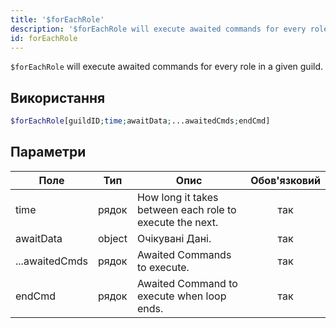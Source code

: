 ```yaml
---
title: '$forEachRole'
description: '$forEachRole will execute awaited commands for every role in a given guild.'
id: forEachRole
---
```


`$forEachRole` will execute awaited commands for every role in a given guild.

## Використання

```php
$forEachRole[guildID;time;awaitData;...awaitedCmds;endCmd]
```

## Параметри

| Поле           | Тип    | Опис                                                     | Обов'язковий |
| -------------- | ------ | -------------------------------------------------------- |:------------:|
| time           | рядок  | How long it takes between each role to execute the next. |     так      |
| awaitData      | object | Очікувані Дані.                                          |     так      |
| ...awaitedCmds | рядок  | Awaited Commands to execute.                             |     так      |
| endCmd         | рядок  | Awaited Command to execute when loop ends.               |     так      |